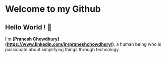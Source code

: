 
# Welcome to my Github
## Hello World ! :wave:

I'm **[Pranesh Chowdhury] (https://www.linkedin.com/in/praneshchowdhury/)**, a human being who is passionate about simplifying things through technology.
